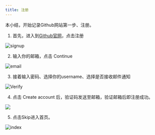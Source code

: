 ```yaml
---
title: 注册
---
```

 本小结，开始记录Github网站第一步、注册。

1. 首先，进入到[Github官网](https://github.com/)，点击注册

![signup](https://cdn.staticaly.com/gh/liugezhou/image@master/Github/signup.webp)

2. 输入你的邮箱，点击 Continue

![email](https://cdn.staticaly.com/gh/liugezhou/image@master/Github/signup001.gif)

3. 接着输入密码、选择你的username、选择是否接收邮件通知

![Verify](https://cdn.staticaly.com/gh/liugezhou/image@master/Github/singup002.webp)

4. 点击 Create account 后，验证码发送至邮箱，验证邮箱后即注册成功。

![](https://cdn.staticaly.com/gh/liugezhou/image@master/Github/signup003.webp)

5. 点击Skip进入首页。

![index](https://cdn.staticaly.com/gh/liugezhou/image@master/Github/signup004.webp)

<comment/>